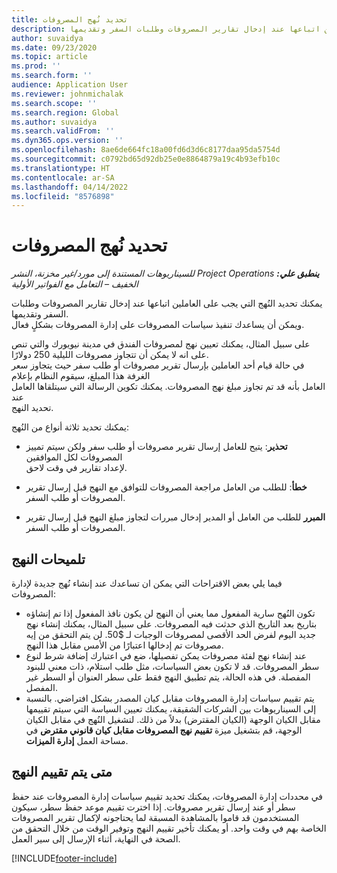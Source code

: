 ```yaml
---
title: تحديد نُهج المصروفات
description: يمكنك تحديد نُهج المصروفات التي يجب على العاملين اتباعها عند إدخال تقارير المصروفات وطلبات السفر وتقديمها.
author: suvaidya
ms.date: 09/23/2020
ms.topic: article
ms.prod: ''
ms.search.form: ''
audience: Application User
ms.reviewer: johnmichalak
ms.search.scope: ''
ms.search.region: Global
ms.author: suvaidya
ms.search.validFrom: ''
ms.dyn365.ops.version: ''
ms.openlocfilehash: 8ae6de664fc18a00fd6d3d6c8177daa95da5754d
ms.sourcegitcommit: c0792bd65d92db25e0e8864879a19c4b93efb10c
ms.translationtype: HT
ms.contentlocale: ar-SA
ms.lasthandoff: 04/14/2022
ms.locfileid: "8576898"
---
```

# <a name="define-expense-policies"></a>تحديد نُهج المصروفات

_**ينطبق علي:** ‏‫Project Operations للسيناريوهات المستندة إلى مورد/غير مخزنة‬، ‏‫النشر الخفيف – التعامل مع الفواتير الأولية‬_

يمكنك تحديد النُهج التي يجب على العاملين اتباعها عند إدخال تقارير المصروفات وطلبات السفر وتقديمها.         
ويمكن أن يساعدك تنفيذ سياسات المصروفات على إدارة المصروفات بشكلٍ فعال.         

على سبيل المثال، يمكنك تعيين نهج لمصروفات الفندق في مدينة نيويورك والتي تنص على انه لا يمكن أن تتجاوز مصروفات الليلية 250 دولارًا.       
في حالة قيام أحد العاملين بإرسال تقرير مصروفات أو طلب سفر حيث يتجاوز سعر الغرفة هذا المبلغ، سيقوم النظام بإعلام         
العامل بأنه قد تم تجاوز مبلغ نهج المصروفات. يمكنك تكوين الرسالة التي سيتلقاها العامل عند        
تحديد النهج.      
        
يمكنك تحديد ثلاثة أنواع من النُهج:         
        
- **تحذير**: يتيح للعامل إرسال تقرير مصروفات أو طلب سفر ولكن سيتم تمييز المصروفات لكل الموافقين         
  لإعداد تقارير في وقت لاحق.        

- **خطأ**: للطلب من العامل مراجعة المصروفات للتوافق مع النهج قبل إرسال تقرير المصروفات أو طلب السفر.        
 
 - **المبرر** للطلب من العامل أو المدير إدخال مبررات لتجاوز مبلغ النهج قبل إرسال تقرير المصروفات أو طلب السفر.        

## <a name="policy-tips"></a>تلميحات النهج
فيما يلي بعض الاقتراحات التي يمكن ان تساعدك عند إنشاء نُهج جديدة لإدارة المصروفات: 

- تكون النُهج سارية المفعول مما يعني أن النهج لن يكون نافذ المفعول إذا تم إنشاؤه بتاريخ بعد التاريخ الذي حدثت فيه المصروفات. على سبيل المثال، يمكنك إنشاء نهج جديد اليوم لفرض الحد الأقصى لمصروفات الوجبات لـ $50. لن يتم التحقق من إيه مصروفات تم إدخالها اعتبارًا من الأمس مقابل هذا النهج.
- عند إنشاء نهج لفئة مصروفات يمكن تفصيلها، ضع في اعتبارك إضافة شرط لنوع سطر المصروفات. قد لا تكون بعض السياسات، مثل طلب استلام، ذات معني للبنود المفصلة. في هذه الحالة، يتم تطبيق النهج فقط على سطر العنوان أو السطر غير المفصل. 
- يتم تقييم سياسات إدارة المصروفات مقابل كيان المصدر بشكل افتراضي. بالنسبة إلى السيناريوهات بين الشركات الشقيقة، يمكنك تعيين السياسة التي سيتم تقييمها مقابل الكيان الوجهة (الكيان المقترض) بدلاً من ذلك. لتشغيل النُهج في مقابل الكيان الوجهة، قم بتشغيل ميزة **تقييم نهج المصروفات مقابل كيان قانوني مقترض** في مساحة العمل **إدارة الميزات**.

## <a name="when-to-evaluate-policies"></a>متى يتم تقييم النهج

في محددات إدارة المصروفات، يمكنك تحديد تقييم سياسات إدارة المصروفات عند حفظ سطر أو عند إرسال تقرير مصروفات. إذا اخترت تقييم موعد حفظ سطر، سيكون المستخدمون قد قاموا بالمشاهدة المسبقة لما يحتاجونه لإكمال تقرير المصروفات الخاصة بهم في وقت واحد. أو يمكنك تأخير تقييم النهج وتوفير الوقت من خلال التحقق من الصحة في النهاية، أثناء الإرسال إلى سير العمل.


[!INCLUDE[footer-include](../includes/footer-banner.md)]